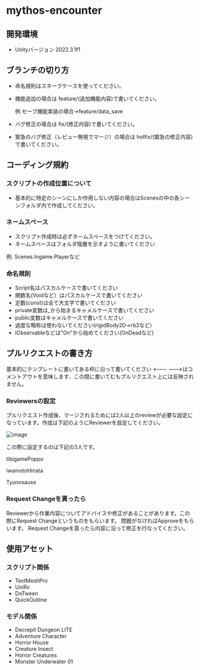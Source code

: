 # mythos-encounter
## 開発環境
- Unityバージョン 2022.3.1f1
## ブランチの切り方
- 命名規則はスネークケースを使ってください。
- 機能追加の場合は feature/(追加機能内容)で書いてください。
  
  例.セーブ機能実装の場合→feature/data_save
- バグ修正の場合は fix/(修正内容)で書いてください。
- 緊急のバグ修正（レビュー無視でマージ）の場合は hotfix/(緊急の修正内容)で書いてください。
## コーディング規約
### スクリプトの作成位置について
 - 基本的に特定のシーンにしか作用しない内容の場合はScenesの中の各シーンフォルダ内で作成してください。
### ネームスペース
 - スクリプト作成時は必ずネームスペースをつけてください。
 - ネームスペースはフォルダ階層を示すように書いてください

  例. Scenes.Ingame.Playerなど

### 命名規則
 - Script名はパスカルケースで書いてください
 - 関数名(Voidなど）はパスカルケースで書いてください
 - 定数(const)は全て大文字で書いてください
 - private変数は_から始まるキャメルケースで書いてください
 - public変数はキャメルケースで書いてください
 - 過度な略称は使わないでください(rigidBody2D→rb2など）
 - IObservableなどは"On"から始めてください(OnDeadなど)

## プルリクエストの書き方
基本的にテンプレートに書いてある枠に沿って書いてください
<--- --->はコメントアウトを意味します、この間に書いてむもプルリクエスト上には反映されません。
### Reviewersの設定
プルリクエスト作成後、マージされるためには2人以上のreviewが必要な設定になっています。作成は下記のようにReviewerを設定してください。

![image](https://github.com/InnovaGameCreate/mythos-encounter/assets/67269447/4bebb78c-d38a-406f-90bf-ff0a6d9c6e2e)

この際に設定するのは下記の3人です。

tibigamePoppo

iwamotoHinata

Tyunosause

### Request Changeを貰ったら
Reviewerから作業内容についてアドバイスや修正があることがあります。この際にRequest Changeというものをもらいます。
問題がなければApproveをもらいます。
Request Changeを貰ったら内容に沿って修正を行なってください。

## 使用アセット
### スクリプト関係
- TextMeshPro
- UniRx
- DoTween
- QuickOutline
### モデル関係
- Decrepit Dungeon LITE
- Adventure Character
- Horror House
- Creature Insect
- Horror Creatures
- Monster Underwater 01
  
